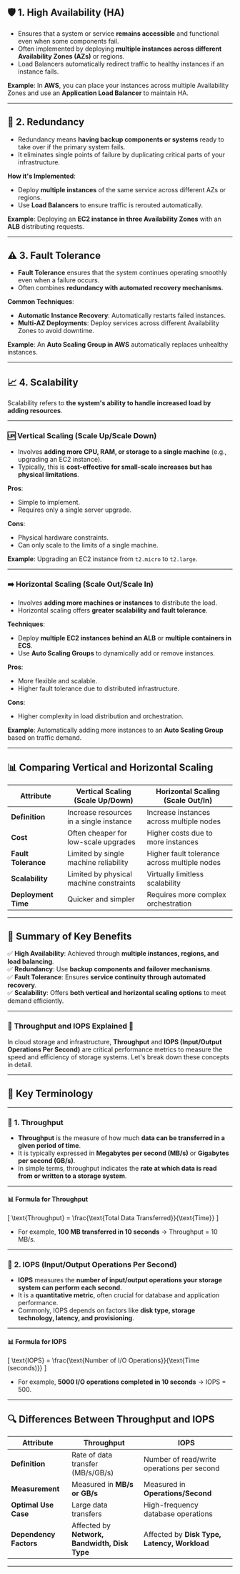 ## 🛡️ **1. High Availability (HA)**

- Ensures that a system or service **remains accessible** and functional even when some components fail.
- Often implemented by deploying **multiple instances across different Availability Zones (AZs)** or regions.
- Load Balancers automatically redirect traffic to healthy instances if an instance fails.

**Example**: In **AWS**, you can place your instances across multiple Availability Zones and use an **Application Load Balancer** to maintain HA.

---

## 🔄 **2. Redundancy**

- Redundancy means **having backup components or systems** ready to take over if the primary system fails.
- It eliminates single points of failure by duplicating critical parts of your infrastructure.
  
**How it's Implemented**:
- Deploy **multiple instances** of the same service across different AZs or regions.
- Use **Load Balancers** to ensure traffic is rerouted automatically.
  
**Example**: Deploying an **EC2 instance in three Availability Zones** with an **ALB** distributing requests.

---

## ⚠️ **3. Fault Tolerance**

- **Fault Tolerance** ensures that the system continues operating smoothly even when a failure occurs.
- Often combines **redundancy with automated recovery mechanisms**.

**Common Techniques**:
- **Automatic Instance Recovery**: Automatically restarts failed instances.
- **Multi-AZ Deployments**: Deploy services across different Availability Zones to avoid downtime.

**Example**: An **Auto Scaling Group in AWS** automatically replaces unhealthy instances.

---

## 📈 **4. Scalability**

Scalability refers to **the system's ability to handle increased load by adding resources**.

---

### 🆙 **Vertical Scaling (Scale Up/Scale Down)**
- Involves **adding more CPU, RAM, or storage to a single machine** (e.g., upgrading an EC2 instance).
- Typically, this is **cost-effective for small-scale increases but has physical limitations**.

**Pros**:
- Simple to implement.
- Requires only a single server upgrade.

**Cons**:
- Physical hardware constraints.
- Can only scale to the limits of a single machine.

**Example**: Upgrading an EC2 instance from `t2.micro` to `t2.large`.

---

### ➡️ **Horizontal Scaling (Scale Out/Scale In)**
- Involves **adding more machines or instances** to distribute the load.
- Horizontal scaling offers **greater scalability and fault tolerance**.

**Techniques**:
- Deploy **multiple EC2 instances behind an ALB** or **multiple containers in ECS**.
- Use **Auto Scaling Groups** to dynamically add or remove instances.

**Pros**:
- More flexible and scalable.
- Higher fault tolerance due to distributed infrastructure.

**Cons**:
- Higher complexity in load distribution and orchestration.

**Example**: Automatically adding more instances to an **Auto Scaling Group** based on traffic demand.

---

## 📊 **Comparing Vertical and Horizontal Scaling**

| **Attribute**     | **Vertical Scaling (Scale Up/Down)**      | **Horizontal Scaling (Scale Out/In)**       |
|--------------------|-----------------------------------------|-------------------------------------------|
| **Definition**    | Increase resources in a single instance | Increase instances across multiple nodes   |
| **Cost**          | Often cheaper for low-scale upgrades    | Higher costs due to more instances        |
| **Fault Tolerance**| Limited by single machine reliability| Higher fault tolerance across multiple nodes |
| **Scalability**    | Limited by physical machine constraints | Virtually limitless scalability          |
| **Deployment Time**| Quicker and simpler                 | Requires more complex orchestration       |

---

## 📝 **Summary of Key Benefits**

✅ **High Availability**: Achieved through **multiple instances, regions, and load balancing**.  
✅ **Redundancy**: Use **backup components and failover mechanisms**.  
✅ **Fault Tolerance**: Ensures **service continuity through automated recovery**.  
✅ **Scalability**: Offers **both vertical and horizontal scaling options** to meet demand efficiently.

---

### 📌 **Throughput and IOPS Explained** 🚀

In cloud storage and infrastructure, **Throughput** and **IOPS (Input/Output Operations Per Second)** are critical performance metrics to measure the speed and efficiency of storage systems. Let's break down these concepts in detail.

---

## 📝 **Key Terminology**

---

### 🔹 **1. Throughput**

- **Throughput** is the measure of how much **data can be transferred in a given period of time**.
- It is typically expressed in **Megabytes per second (MB/s)** or **Gigabytes per second (GB/s)**.
- In simple terms, throughput indicates the **rate at which data is read from or written to a storage system**.

---

#### 📊 **Formula for Throughput**

\[
\text{Throughput} = \frac{\text{Total Data Transferred}}{\text{Time}}
\]

- For example, **100 MB transferred in 10 seconds** → Throughput = 10 MB/s.

---

### 🔹 **2. IOPS (Input/Output Operations Per Second)**

- **IOPS** measures the **number of input/output operations your storage system can perform each second**.
- It is a **quantitative metric**, often crucial for database and application performance.
- Commonly, IOPS depends on factors like **disk type, storage technology, latency, and provisioning**.

---

#### 📊 **Formula for IOPS**

\[
\text{IOPS} = \frac{\text{Number of I/O Operations}}{\text{Time (seconds)}}
\]

- For example, **5000 I/O operations completed in 10 seconds** → IOPS = 500.

---

## 🔍 **Differences Between Throughput and IOPS**

| **Attribute**     | **Throughput**                         | **IOPS**                                  |
|--------------------|--------------------------------------|----------------------------------------|
| **Definition**     | Rate of data transfer (MB/s/GB/s)   | Number of read/write operations per second   |
| **Measurement**     | Measured in **MB/s or GB/s**       | Measured in **Operations/Second**         |
| **Optimal Use Case**| Large data transfers               | High-frequency database operations        |
| **Dependency Factors** | Affected by **Network, Bandwidth, Disk Type** | Affected by **Disk Type, Latency, Workload** |

---
